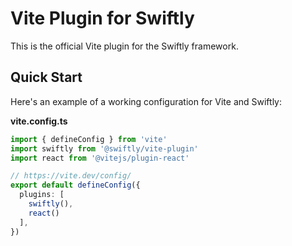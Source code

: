 # Vite Plugin for Swiftly

This is the official Vite plugin for the Swiftly framework.

## Quick Start

Here's an example of a working configuration for Vite and Swiftly:

**vite.config.ts**
```ts
import { defineConfig } from 'vite'
import swiftly from '@swiftly/vite-plugin'
import react from '@vitejs/plugin-react'

// https://vite.dev/config/
export default defineConfig({
  plugins: [
    swiftly(),
    react()
  ],
})
```
